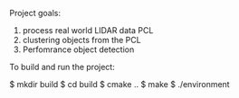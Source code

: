 Project goals: 

1. process real world LIDAR data PCL
2. clustering objects from the PCL
3. Perfomrance object detection

To build and run the project:

$ mkdir build
$ cd build
$ cmake ..
$ make
$ ./environment

